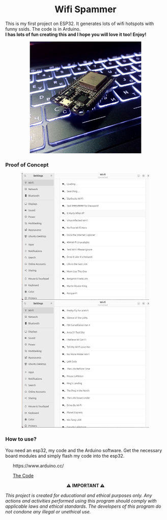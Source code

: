 <div align="center">
<h1>Wifi Spammer</h1>
<p align="left">This is my first project on ESP32. It generates lots of wifi hotspots with funny ssids. The code is in Arduino. <br> <b>I has lots of fun creating this and I hope you will love it too! Enjoy!</b></p>

 <img src="https://github.com/L01010000/esp32-WifiSpammer/blob/main/photo.jpg" width="350px" />

<h3 align="left" >Proof of Concept</h3>
<img src="https://github.com/L01010000/esp32-WifiSpammer/blob/main/poc2.png" width="400px" />
<img src="https://github.com/L01010000/esp32-WifiSpammer/blob/main/poc1.png" width="400px" />
<h3 align="left">How to use?</h3>
<p align="left">You need an esp32, my code and the Arduino software. Get the necessary board modules and simply flash my code into the esp32.</p>
<ul align="left">https://www.arduino.cc/</ul>
<ul align="left"><a href="https://github.com/L01010000/esp32-WifiSpammer/blob/main/wifi_spam.ino">The Code</a></ul>

**⚠️ IMPORTANT ⚠️**

<p align="left"><i>This project is created for educational and ethical purposes only. Any actions and activities performed using this program should comply with applicable laws and ethical standards. The developers of this program do not condone any illegal or unethical use.</i></p>
 </div>

